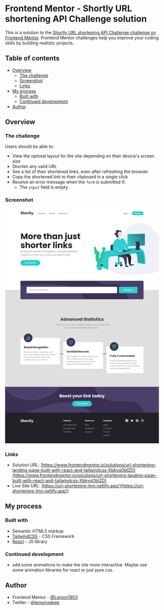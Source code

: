 # Frontend Mentor - Shortly URL shortening API Challenge solution

This is a solution to the [Shortly URL shortening API Challenge challenge on Frontend Mentor](https://www.frontendmentor.io/challenges/url-shortening-api-landing-page-2ce3ob-G). Frontend Mentor challenges help you improve your coding skills by building realistic projects.

## Table of contents

- [Overview](#overview)
  - [The challenge](#the-challenge)
  - [Screenshot](#screenshot)
  - [Links](#links)
- [My process](#my-process)
  - [Built with](#built-with)
  - [Continued development](#continued-development)
- [Author](#author)

## Overview

### The challenge

Users should be able to:

- View the optimal layout for the site depending on their device's screen size
- Shorten any valid URL
- See a list of their shortened links, even after refreshing the browser
- Copy the shortened link to their clipboard in a single click
- Receive an error message when the `form` is submitted if:
  - The `input` field is empty

### Screenshot

![](./public/screenshot.png)

### Links

- Solution URL: [https://www.frontendmentor.io/solutions/url-shortening-landing-page-built-with-react-and-tailwindcss-XbkyqOblZD](https://www.frontendmentor.io/solutions/url-shortening-landing-page-built-with-react-and-tailwindcss-XbkyqOblZD)
- Live Site URL: [https://url-shortening-lmn.netlify.app/](https://url-shortening-lmn.netlify.app/)

## My process

### Built with

- Semantic HTML5 markup
- [TailwindCSS](https://tailwindcss.com/) - CSS Framework
- [React](https://reactjs.org/) - JS library

### Continued development

- add some animations to make the site more interactive. Maybe use some animation libraries for react or just pure css.

## Author

- Frontend Mentor - [@Lemon1903](https://www.frontendmentor.io/profile/Lemon1903)
- Twitter - [@lemonxdeee](https://www.twitter.com/lemonxdeee)
